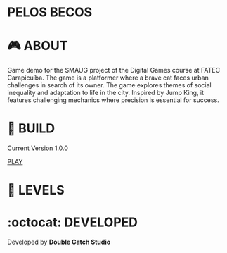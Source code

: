 # PELOS BECOS

# :video_game: ABOUT

Game demo for the SMAUG project of the Digital Games course at FATEC Carapicuíba. The game is a platformer where a brave cat faces urban challenges in search of its owner. 
The game explores themes of social inequality and adaptation to life in the city. Inspired by Jump King, it features challenging mechanics where precision is essential for success.

# :hammer: BUILD

Current Version 1.0.0 

<a href="https://games.gdevelop-app.com/game-b08c6d08-591d-4ea1-a15a-ff7018aced5b/index.html target=_blank" title="Play the game now">PLAY</a>

# :rocket: LEVELS



# :octocat: DEVELOPED

Developed by **Double Catch Studio**